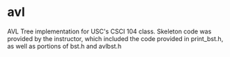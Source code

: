 # avl
AVL Tree implementation for USC's CSCI 104 class. Skeleton code was provided by the instructor, which included the code provided in print_bst.h, as well as portions of bst.h and avlbst.h
